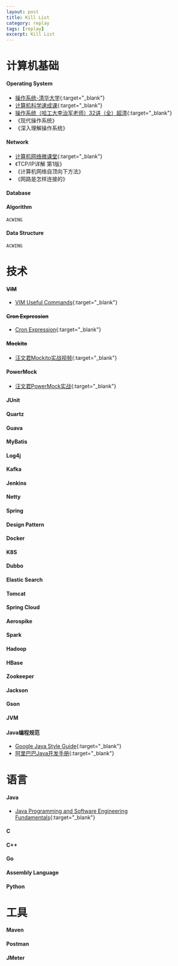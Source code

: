 ```yaml
---
layout: post
title: Kill List
category: replay
tags: [replay]
excerpt: Kill List
---
```



# 计算机基础 

#### Operating System    

- [操作系统-清华大学](https://www.xuetangx.com/learn/THU08091000267/THU08091000267/4231154/video/6287057){:target="_blank"}  
- [计算机科学速成课](https://www.bilibili.com/video/BV1EW411u7th){:target="_blank"}  
- [操作系统（哈工大李治军老师）32讲（全）超清](https://www.bilibili.com/video/BV1d4411v7u7){:target="_blank"}  
- 《现代操作系统》  
- 《深入理解操作系统》  

#### Network    

- [计算机网络微课堂](https://www.bilibili.com/video/BV1c4411d7jb){:target="_blank"}  
- 《TCP/IP详解 第1版》  
- 《计算机网络自顶向下方法》  
- 《网路是怎样连接的》    

#### Database
#### Algorithm  

`ACWING`  

#### Data Structure  

`ACWING`  

# 技术  

#### ~~VIM~~  

- [VIM Useful Commands](http://yaoyichen.cn/tool/2020/11/24/vim-useful-commands.html){:target="_blank"}  

#### ~~Cron Expression~~  

- [Cron Expression](http://yaoyichen.cn/tool/2020/12/04/cron-expression.html){:target="_blank"}  

#### ~~Mockito~~  

- [汪文君Mockito实战视频](https://www.bilibili.com/video/BV1jJ411A7Sv?p=10&t=1563){:target="_blank"} 

#### PowerMock  

- [汪文君PowerMock实战](https://www.bilibili.com/video/BV12J411S7mp?p=4&t=489){:target="_blank"}  

#### JUnit  
#### Quartz  
#### Guava  
#### MyBatis  
#### Log4j  
#### Kafka  
#### Jenkins  
#### Netty  
#### Spring  
#### Design Pattern    
#### Docker  
#### K8S  
#### Dubbo  
#### Elastic Search  
#### Tomcat  
#### Spring Cloud  
#### Aerospike  
#### Spark  
#### Hadoop  
#### HBase  
#### Zookeeper  
#### Jackson  
#### Gson  
#### JVM  

#### Java编程规范  
- [Google Java Style Guide](https://google.github.io/styleguide/javaguide.html){:target="_blank"}  
- [阿里巴巴Java开发手册](https://github.com/alibaba/p3c){:target="_blank"}  


# 语言  

#### Java  

- [Java Programming and Software Engineering Fundamentals](https://www.coursera.org/specializations/java-programming){:target="_blank"}  

#### C  
#### C++  
#### Go  
#### Assembly Language  
#### Python  

# 工具  

#### Maven
#### Postman  
#### JMeter  
